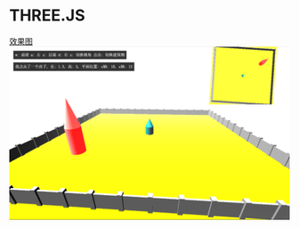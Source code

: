 <!--
 * @Author: Li Jian
 * @Date: 2021-12-16 11:44:00
 * @LastEditTime: 2021-12-16 11:45:31
 * @LastEditors: Li Jian
-->

# THREE.JS

[效果图](./效果图.png)
![Alt text](https://github.com/TcTOrz/3.js/blob/master/%E6%95%88%E6%9E%9C%E5%9B%BE.png)
